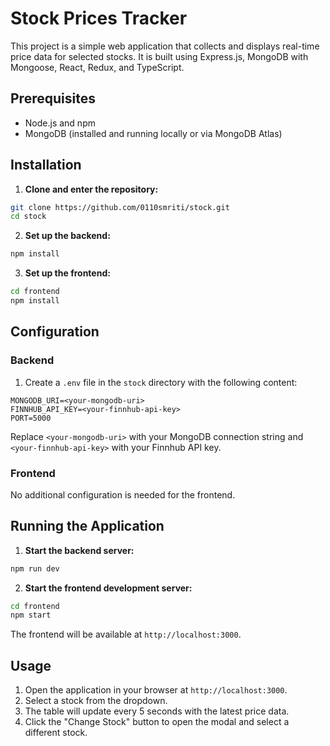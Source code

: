 # Stock Prices Tracker

This project is a simple web application that collects and displays real-time price data for selected stocks. It is built using Express.js, MongoDB with Mongoose, React, Redux, and TypeScript.

## Prerequisites

- Node.js and npm
- MongoDB (installed and running locally or via MongoDB Atlas)

## Installation

1. **Clone and enter the repository:**

```bash
git clone https://github.com/0110smriti/stock.git
cd stock
```

2. **Set up the backend:**

```bash
npm install
```

3. **Set up the frontend:**

```bash
cd frontend
npm install
```

## Configuration

### Backend

1. Create a `.env` file in the `stock` directory with the following content:

```
MONGODB_URI=<your-mongodb-uri>
FINNHUB_API_KEY=<your-finnhub-api-key>
PORT=5000
```

Replace `<your-mongodb-uri>` with your MongoDB connection string and `<your-finnhub-api-key>` with your Finnhub API key.

### Frontend

No additional configuration is needed for the frontend.

## Running the Application

1. **Start the backend server:**

```bash
npm run dev
```

2. **Start the frontend development server:**

```bash
cd frontend
npm start
```

The frontend will be available at `http://localhost:3000`.

## Usage

1. Open the application in your browser at `http://localhost:3000`.
2. Select a stock  from the dropdown.
3. The table will update every 5 seconds with the latest price data.
4. Click the "Change Stock" button to open the modal and select a different stock.